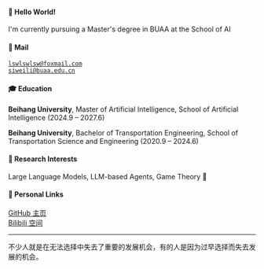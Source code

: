 #### 🚀 **Hello World!** 
I'm currently pursuing a Master's degree in BUAA at the School of AI

#### 📧 **Mail**  

<code>lswlswlsw@foxmail.com</code>  
<code>siweili@buaa.edu.cn</code>

#### 🎓 **Education**  

**Beihang University**, Master of Artificial Intelligence, School of Artificial Intelligence (2024.9 – 2027.6)  

**Beihang University**, Bachelor of Transportation Engineering, School of Transportation Science and Engineering (2020.9 – 2024.6)   

#### 🔬 **Research Interests**  

Large Language Models, LLM-based Agents, Game Theory 🤖

#### 🌟 **Personal Links**

[GitHub 主页](https://github.com/lixiaoshuai1113)<br>
[Bilibili 空间](https://space.bilibili.com/176404587?spm_id_from=333.1007.0.0)

---

不少人就是在无法选择中失去了重要的发展机会，有的人是因为过早选择而失去发展的机会。